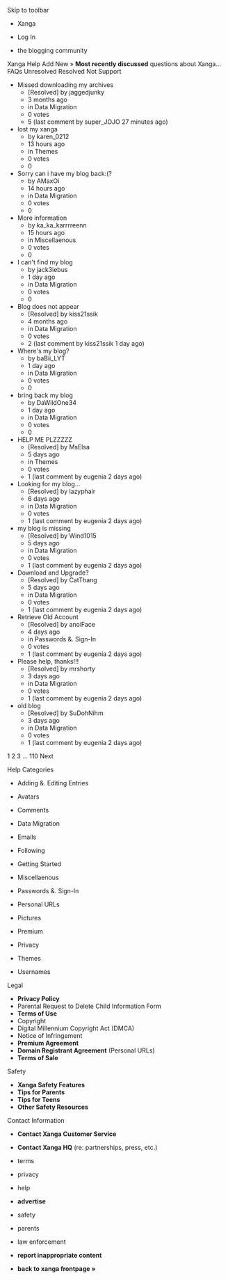 Skip to toolbar

*   Xanga

*   Log In

*   the blogging community

Xanga Help Add New » **Most recently discussed** questions about Xanga… FAQs Unresolved Resolved Not Support

*   Missed downloading my archives
    *   \[Resolved\] by jaggedjunky
    *   3 months ago
    *   in Data Migration
    *   0 votes
    *   5 (last comment by super\_JOJO 27 minutes ago)
*   lost my xanga
    *   by karen\_0212
    *   13 hours ago
    *   in Themes
    *   0 votes
    *   0
*   Sorry can i have my blog back:(?
    *   by AMaxOi
    *   14 hours ago
    *   in Data Migration
    *   0 votes
    *   0
*   More information
    *   by ka\_ka\_karrrreenn
    *   15 hours ago
    *   in Miscellaenous
    *   0 votes
    *   0
*   I can't find my blog
    *   by jack3iebus
    *   1 day ago
    *   in Data Migration
    *   0 votes
    *   0
*   Blog does not appear
    *   \[Resolved\] by kiss21ssik
    *   4 months ago
    *   in Data Migration
    *   0 votes
    *   2 (last comment by kiss21ssik 1 day ago)
*   Where's my blog?
    *   by baBii\_LYT
    *   1 day ago
    *   in Data Migration
    *   0 votes
    *   0
*   bring back my blog
    *   by DaWildOne34
    *   1 day ago
    *   in Data Migration
    *   0 votes
    *   0
*   HELP ME PLZZZZZ
    *   \[Resolved\] by MsElsa
    *   5 days ago
    *   in Themes
    *   0 votes
    *   1 (last comment by eugenia 2 days ago)
*   Looking for my blog...
    *   \[Resolved\] by lazyphair
    *   6 days ago
    *   in Data Migration
    *   0 votes
    *   1 (last comment by eugenia 2 days ago)
*   my blog is missing
    *   \[Resolved\] by Wind1015
    *   5 days ago
    *   in Data Migration
    *   0 votes
    *   1 (last comment by eugenia 2 days ago)
*   Download and Upgrade?
    *   \[Resolved\] by CatThang
    *   5 days ago
    *   in Data Migration
    *   0 votes
    *   1 (last comment by eugenia 2 days ago)
*   Retrieve Old Account
    *   \[Resolved\] by anoiFace
    *   4 days ago
    *   in Passwords &. Sign-In
    *   0 votes
    *   1 (last comment by eugenia 2 days ago)
*   Please help, thanks!!!
    *   \[Resolved\] by mrshorty
    *   3 days ago
    *   in Data Migration
    *   0 votes
    *   1 (last comment by eugenia 2 days ago)
*   old blog
    *   \[Resolved\] by SuDohNihm
    *   3 days ago
    *   in Data Migration
    *   0 votes
    *   1 (last comment by eugenia 2 days ago)

1 2 3 ... 110 Next

Help Categories

*   Adding &. Editing Entries
*   Avatars
*   Comments
*   Data Migration
*   Emails
*   Following
*   Getting Started
*   Miscellaenous

*   Passwords &. Sign-In
*   Personal URLs
*   Pictures
*   Premium
*   Privacy
*   Themes
*   Usernames

Legal

*   **Privacy Policy**
*   Parental Request to Delete Child Information Form
*   **Terms of Use**
*   Copyright
*   Digital Millennium Copyright Act (DMCA)
*   Notice of Infringement
*   **Premium Agreement**
*   **Domain Registrant Agreement** (Personal URLs)
*   **Terms of Sale**

Safety

*   **Xanga Safety Features**
*   **Tips for Parents**
*   **Tips for Teens**
*   **Other Safety Resources**

Contact Information

*   **Contact Xanga Customer Service**
*   **Contact Xanga HQ** (re: partnerships, press, etc.)

*   terms
*   privacy
*   help
*   **advertise**

*   safety
*   parents
*   law enforcement
*   **report inappropriate content**

*   **back to xanga frontpage »**